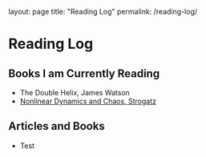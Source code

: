 layout: page
title: "Reading Log"
permalink: /reading-log/

# Reading Log

## Books I am Currently Reading
- The Double Helix, James Watson
- <a href="https://www.biodyn.ro/course/literatura/Nonlinear_Dynamics_and_Chaos_2018_Steven_H._Strogatz.pdf">Nonlinear Dynamics and Chaos, Strogatz</a>

## Articles and Books
- Test
